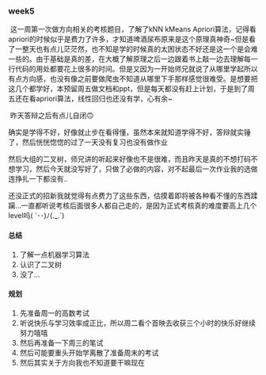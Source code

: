 ### week5

​	这一周第一次做方向相关的考核题目，了解了kNN kMeans Apriori算法，记得看apriori的时候似乎是费力了许多，才知道啤酒尿布原来是这个原理真神奇~但是看了一整天也有点儿茫茫然，也不知是学的时候真的太困状态不好还是这一个是会难一些的。由于基础是真的差，在大概了解原理之后一边跟着书上敲一边去理解每一行代码的用处都要花上很多的时间。但是又因为一开始师兄就说了从哪里学起所以有点方向感，也没有像之前要做爬虫不知道从哪里下手那样感觉很难受。是想要把这几个都学好，本预留周五做文档和ppt，但是每天都没有赶上计划，于是到了周五还在看apriori算法，线性回归也还没有学，心有余~

​	昨天答辩之后有点儿自闭🙃

​	确实是学得不好，好像就止步在看得懂，虽然本来就知道学得不好，答辩就实锤了，然后恍恍惚惚的过了一天没有复习也没有做作业

​	然后大组的二叉树，师兄讲的听起来好像也不是很难，而且昨天是真的不想打码不想学习，然后今天就没写好了，只做了必做的内容，对不起最后一次作业我的选做连挣扎一下都没有..

​	还没正式的招新我就觉得有点费力了这些东西，估摸着即将被各种看不懂的东西蹂躏...一直都听说考核后面很多人都自己走的，是因为正式考核真的难度要高上几个level吗( ´･･)ﾉ(._.`)

#### 总结

1. 了解一点机器学习算法
2. 认识了二叉树
3. 没了...

#### 规划

1. 先准备周一的高数考试
2. 听说快乐与学习效率成正比，所以周二看个首映去收获三个小时的快乐好继续努力嘻嘻
3. 然后再准备一下周三的笔试
4. 然后可能要重头开始学离散了准备周末的考试
5. 然后其实关于方向我也不知道要干嘛现在